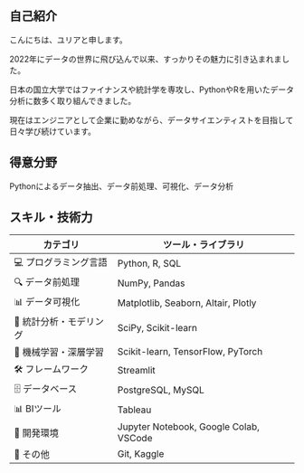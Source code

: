 ## 自己紹介

こんにちは、ユリアと申します。

2022年にデータの世界に飛び込んで以来、すっかりその魅力に引き込まれました。

日本の国立大学ではファイナンスや統計学を専攻し、PythonやRを用いたデータ分析に数多く取り組んできました。

現在はエンジニアとして企業に勤めながら、データサイエンティストを目指して日々学び続けています。

## 得意分野　

Pythonによるデータ抽出、データ前処理、可視化、データ分析

## スキル・技術力

| カテゴリ              | ツール・ライブラリ                                                   |
| ----------------- | ----------------------------------------------------------- |
| 💻 プログラミング言語      | Python, R, SQL                                              |
| 🔍 データ前処理         | NumPy, Pandas                                               |
| 📊 データ可視化         | Matplotlib, Seaborn, Altair, Plotly                         |
| 📐 統計分析・モデリング     | SciPy, Scikit-learn                                         |
| 🤖 機械学習・深層学習      | Scikit-learn, TensorFlow, PyTorch                           |
| 🛠️ フレームワーク | Streamlit                                                   |
| 🗄️ データベース        | PostgreSQL, MySQL                                           |
| 📊 BIツール          | Tableau                                                     |
| 🧪 開発環境           | Jupyter Notebook, Google Colab, VSCode |
| 🔧 その他            | Git, Kaggle                                                 |





<!--
**Deymomanka/Deymomanka** is a ✨ _special_ ✨ repository because its `README.md` (this file) appears on your GitHub profile.

Here are some ideas to get you started:

- 🔭 I’m currently working on ...
- 🌱 I’m currently learning ...
- 👯 I’m looking to collaborate on ...
- 🤔 I’m looking for help with ...
- 💬 Ask me about ...
- 📫 How to reach me: ...
- 😄 Pronouns: ...
- ⚡ Fun fact: ...
-->
